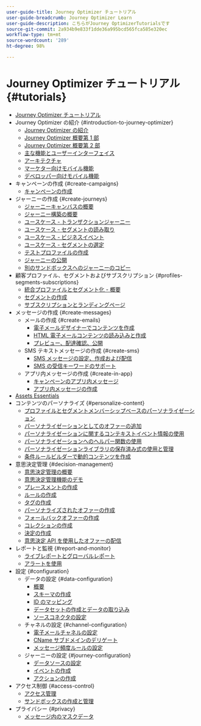 ```yaml
---
user-guide-title: Journey Optimizer チュートリアル
user-guide-breadcrumb: Journey Optimizer Learn
user-guide-description: こちらがJourney OptimizerTutorialsです
source-git-commit: 2a934b9e833f1dde36a995bcd565fca585e320ec
workflow-type: tm+mt
source-wordcount: '289'
ht-degree: 98%

---
```



# Journey Optimizer チュートリアル {#tutorials}

+ [Journey Optimizer チュートリアル](/help/overview.md)
+ Journey Optimizer の紹介 {#introduction-to-journey-optimizer}
   + [Journey Optimizer の紹介](/help/introduction/introduction.md)
   + [Journey Optimizer 概要第 1 部](/help/introduction/journey-optimizer-overview-part-1.md)
   + [Journey Optimizer 概要第 2 部](/help/introduction/journey-optimizer-overview-part-2.md)
   + [主な機能とユーザーインターフェイス](/help/introduction/key-capabilities-and-user-interface.md)
   + [アーキテクチャ](/help/introduction/architecture.md)
   + [マーケター向けモバイル機能](/help/create-messages/mobile-capabilities.md)
   + [デベロッパー向けモバイル機能](/help/create-messages/mobile-capabilities-for-developers.md)
+ キャンペーンの作成 {#create-campaigns}
   + [キャンペーンの作成](/help/create-champaigns/create-a-campaign.md)
+ ジャーニーの作成 {#create-journeys}
   + [ジャーニーキャンバスの概要](/help/create-journeys/overview-over-the-journey-canvas.md)
   + [ジャーニー構築の概要](/help/create-journeys/introduction-to-building-a-journey.md)
   + [ユースケース - トランザクションジャーニー](/help/create-journeys/use-case-transactional-journey.md)
   + [ユースケース - セグメントの読み取り](/help/create-journeys/use-case-read-segment.md)
   + [ユースケース - ビジネスイベント](/help/create-journeys/use-case-business-event.md)
   + [ユースケース - セグメントの選定](/help/create-journeys/use-case-read-segment-qualification.md)
   + [テストプロファイルの作成](/help/create-journeys/test-a-journey.md)
   + [ジャーニーの公開](/help/create-journeys/publish-a-journey.md)
   + [別のサンドボックスへのジャーニーのコピー](/help/create-journeys/copy-a-journey.md)
+ 顧客プロファイル、セグメントおよびサブスクリプション {#profiles-segments-subscriptions}
   + [統合プロファイルとセグメント化 - 概要](/help/set-up-resources/unified-profile-and-segmentation-overview.md)
   + [セグメントの作成](/help/set-up-resources/create-segments.md)
   + [サブスクリプションとランディングページ](/help/subscriptions-and-landing-pages.md)
+ メッセージの作成 {#create-messages}
   + メールの作成 {#create-emails}
      + [電子メールデザイナーでコンテンツを作成](/help/create-messages/create-content-with-the-email-designer.md)
      + [HTML 電子メールコンテンツの読み込みと作成](/help/create-messages/import-and-author-html-email-content.md)
      + [プレビュー、配達確認、公開](/help/create-messages/preview-proof-and-publish.md)
   + SMS テキストメッセージの作成 {#create-sms}
      + [SMS メッセージの設定、作成および配信](/help/create-messages/configure-author-and-deliver-sms-messages.md)
      + [SMS の受信キーワードのサポート](/help/create-messages/inbound-keyword-support-for-sms.md)
   + アプリ内メッセージの作成 {#create-in-app}
      + [キャンペーンのアプリ内メッセージ](/help/create-messages/in-app-messaging-for-campaigns.md)
      + [アプリ内メッセージの作成](/help/create-messages/author-in-app-messages.md)
+ [Assets Essentials](/help/assets-essentials-overview.md)
+ コンテンツのパーソナライズ {#personalize-content}
   + [プロファイルとセグメントメンバーシップベースのパーソナライゼーション](/help/personalize-content/profile-and-segment-membership-based-personalization.md)
   + [パーソナライゼーションとしてのオファーの追加](/help/personalize-content/add-offer-decisioning-to-messages.md)
   + [パーソナライゼーションに関するコンテキストイベント情報の使用](/help/personalize-content/use-contextual-event-information-for-personalization.md)
   + [パーソナライゼーションへのヘルパー関数の使用](/help/personalize-content/use-helper-functions-for-personalization.md)
   + [パーソナライゼーションライブラリの保存済み式の使用と管理](/help/personalize-content/use-and-manage-saved-expressions-in-personalization-library.md)
   + [条件ルールビルダーで動的コンテンツを作成](/help/personalize-content/create-dynamic-content.md)
+ 意思決定管理 {#decision-management}
   + [意思決定管理の概要](/help/decision-management/introduction-to-decision-management.md)
   + [意思決定管理機能のデモ](/help/decision-management/demo-of-decision-management-capabilities.md)
   + [プレースメントの作成](/help/decision-management/create-placements.md)
   + [ルールの作成](/help/decision-management/create-rules.md)
   + [タグの作成](/help/decision-management/create-tags.md)
   + [パーソナライズされたオファーの作成](/help/decision-management/create-personalized-offers.md)
   + [フォールバックオファーの作成](/help/decision-management/create-fallback-offers.md)
   + [コレクションの作成](/help/decision-management/create-collections.md)
   + [決定の作成](/help/decision-management/create-decisions.md)
   + [意思決定 API を使用したオファーの配信](/help/decision-management/deliver-offers-with-the-decisions-api.md)
+ レポートと監視 {#report-and-monitor}
   + [ライブレポートとグローバルレポート](/help/report-and-monitor/live-and-global-reports.md)
   + [アラートを使用](/help/administration/alerts.md)
+ 設定 {#configuration}
   + データの設定 {#data-configuration}
      + [概要](/help/set-up-data/set-up-data-overview.md)
      + [スキーマの作成](/help/set-up-data/create-schema.md)
      + [ID のマッピング](/help/set-up-data/map-identities.md)
      + [データセットの作成とデータの取り込み](/help/set-up-data/create-datasets-and-ingest-data.md)
      + [ソースコネクタの設定](/help/set-up-data/configure-source-connectors.md)
   + チャネルの設定 {#channel-configuration}
      + [電子メールチャネルの設定](/help/set-up-email-channel/set-up-email-channel.md)
      + [CName サブドメインのデリゲート](/help/set-up-email-channel/delegate-cname-subdomains.md)
      + [メッセージ頻度ルールの設定](/help/administration/configure-frequency-rules.md)
   + ジャーニーの設定 {#journey-configuration}
      + [データソースの設定](/help/set-up-journeys/configure-data-sources.md)
      + [イベントの作成](/help/set-up-journeys/create-events.md)
      + [アクションの作成](/help/set-up-journeys/create-actions.md)
+ アクセス制御 {#access-control}
   + [アクセス管理](/help/set-up-access/access-management.md)
   + [サンドボックスの作成と管理](/help/set-up-access/create-and-manage-sandboxes.md)
+ プライバシー {#privacy}
   + [メッセージ内のマスクデータ](/help/privacy/mask-data-in-messages.md)
